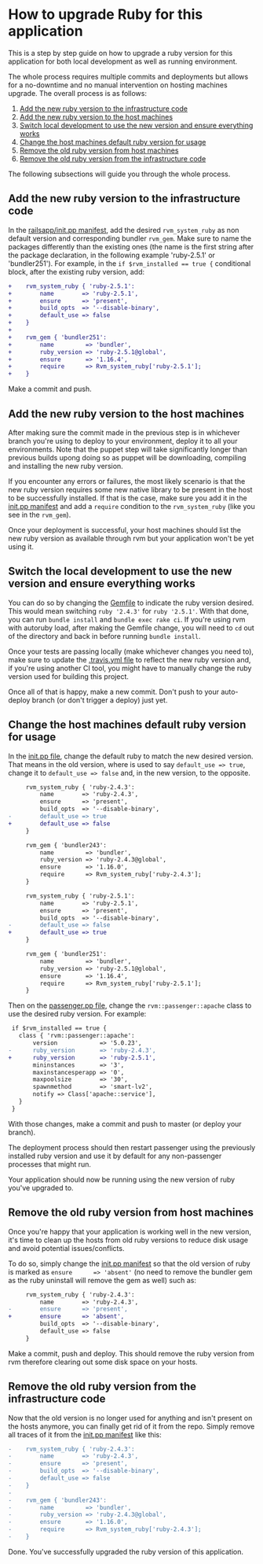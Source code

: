 # How to upgrade Ruby for this application

This is a step by step guide on how to upgrade a ruby version for this application for both local development as well as running environment.

The whole process requires multiple commits and deployments but allows for a no-downtime and no manual intervention on hosting machines upgrade.
The overall process is as follows:

1. [Add the new ruby version to the infrastructure code](#Add-the-new-ruby-version-to-the-infrastructure-code)
2. [Add the new ruby version to the host machines](#Add-the-new-ruby-version-to-the-host-machines)
3. [Switch local development to use the new version and ensure everything works](#Switch-local-development-to-use-the-new-version-and-ensure-everything-works)
4. [Change the host machines default ruby version for usage](#Change-the-host-machines-default-ruby-version-for-usage)
5. [Remove the old ruby version from host machines](#Remove-the-old-ruby-version-from-host-machines)
6. [Remove the old ruby version from the infrastructure code](#Remove-the-old-ruby-version-from-the-infrastructure-code)

The following subsections will guide you through the whole process.

## Add the new ruby version to the infrastructure code

In the [railsapp/init.pp manifest](../puppet/modules/railsapp/manifests/init.pp), add the desired `rvm_system_ruby` as non default version and corresponding bundler `rvm_gem`. Make sure to name the packages differently than the existing ones (the name is the first string after the package declaration, in the following example 'ruby-2.5.1' or 'bundler251'). For example, in the `if $rvm_installed == true {` conditional block, after the existing ruby version, add:

```diff
+    rvm_system_ruby { 'ruby-2.5.1':
+        name        => 'ruby-2.5.1',
+        ensure      => 'present',
+        build_opts  => '--disable-binary',
+        default_use => false
+    }
+
+    rvm_gem { 'bundler251':
+        name         => 'bundler',
+        ruby_version => 'ruby-2.5.1@global',
+        ensure       => '1.16.4',
+        require      => Rvm_system_ruby['ruby-2.5.1'];
+    }
```

Make a commit and push.

## Add the new ruby version to the host machines

After making sure the commit made in the previous step is in whichever branch you're using to deploy to your environment, deploy it to all your environments. Note that the puppet step will take significantly longer than previous builds upong doing so as puppet will be downloading, compiling and installing the new ruby version.

If you encounter any errors or failures, the most likely scenario is that the new ruby version requires some new native library to be present in the host to be successfully installed. If that is the case, make sure you add it in the [init.pp manifest](../puppet/modules/railsapp/manifests/init.pp) and add a `require` condition to the `rvm_system_ruby` (like you see in the `rvm_gem`).

Once your deployment is successful, your host machines should list the new ruby version as available through rvm but your application won't be yet using it.

## Switch the local development to use the new version and ensure everything works

You can do so by changing the [Gemfile](../Gemfile) to indicate the ruby version desired. This would mean switching `ruby '2.4.3'` for `ruby '2.5.1'`.
With that done, you can run `bundle install` and `bundle exec rake ci`. If you're using rvm with autoruby load, after making the Gemfile change, you will need to `cd` out of the directory and back in before running `bundle install`.

Once your tests are passing locally (make whichever changes you need to), make sure to update the [.travis.yml file](../.travis.yml) to reflect the new ruby version and, if you're using another CI tool, you might have to manually change the ruby version used for building this project.

Once all of that is happy, make a new commit. Don't push to your auto-deploy branch (or don't trigger a deploy) just yet.

## Change the host machines default ruby version for usage

In the [init.pp file](../puppet/modules/railsapp/manifests/init.pp), change the default ruby to match the new desired version. That means in the old version, where is used to say `default_use => true`, change it to `default_use => false` and, in the new version, to the opposite.

```diff
     rvm_system_ruby { 'ruby-2.4.3':
         name        => 'ruby-2.4.3',
         ensure      => 'present',
         build_opts  => '--disable-binary',
-        default_use => true
+        default_use => false
     }

     rvm_gem { 'bundler243':
         name         => 'bundler',
         ruby_version => 'ruby-2.4.3@global',
         ensure       => '1.16.0',
         require      => Rvm_system_ruby['ruby-2.4.3'];
     }

     rvm_system_ruby { 'ruby-2.5.1':
         name        => 'ruby-2.5.1',
         ensure      => 'present',
         build_opts  => '--disable-binary',
-        default_use => false
+        default_use => true
     }

     rvm_gem { 'bundler251':
         name         => 'bundler',
         ruby_version => 'ruby-2.5.1@global',
         ensure       => '1.16.4',
         require      => Rvm_system_ruby['ruby-2.5.1'];
     }
```

Then on the [passenger.pp file](../puppet/modules/railsapp/manifests/passenger.pp), change the `rvm::passenger::apache` class to use the desired ruby version. For example:

```diff
 if $rvm_installed == true {
   class { 'rvm::passenger::apache':
       version            => '5.0.23',
-      ruby_version       => 'ruby-2.4.3',
+      ruby_version       => 'ruby-2.5.1',
       mininstances       => '3',
       maxinstancesperapp => '0',
       maxpoolsize        => '30',
       spawnmethod        => 'smart-lv2',
       notify => Class['apache::service'],
   }
 }
```

With those changes, make a commit and push to master (or deploy your branch).

The deployment process should then restart passenger using the previously installed ruby version and use it by default for any non-passenger processes that might run.

Your application should now be running using the new version of ruby you've upgraded to.

## Remove the old ruby version from host machines

Once you're happy that your application is working well in the new version, it's time to clean up the hosts from old ruby versions to reduce disk usage and avoid potential issues/conflicts.

To do so, simply change the [init.pp manifest](../puppet/modules/railsapp/manifests/init.pp) so that the old version of ruby is marked as `ensure      => 'absent'` (no need to remove the bundler gem as the ruby uninstall will remove the gem as well) such as:

```diff
     rvm_system_ruby { 'ruby-2.4.3':
         name        => 'ruby-2.4.3',
-        ensure      => 'present',
+        ensure      => 'absent',
         build_opts  => '--disable-binary',
         default_use => false
     }
```

Make a commit, push and deploy. This should remove the ruby version from rvm therefore clearing out some disk space on your hosts.

## Remove the old ruby version from the infrastructure code

Now that the old version is no longer used for anything and isn't present on the hosts anymore, you can finally get rid of it from the repo.
Simply remove all traces of it from the [init.pp manifest](../puppet/modules/railsapp/manifests/init.pp) like this:

```diff
-    rvm_system_ruby { 'ruby-2.4.3':
-        name        => 'ruby-2.4.3',
-        ensure      => 'present',
-        build_opts  => '--disable-binary',
-        default_use => false
-    }
-
-    rvm_gem { 'bundler243':
-        name         => 'bundler',
-        ruby_version => 'ruby-2.4.3@global',
-        ensure       => '1.16.0',
-        require      => Rvm_system_ruby['ruby-2.4.3'];
-    }
```

Done. You've successfully upgraded the ruby version of this application.
